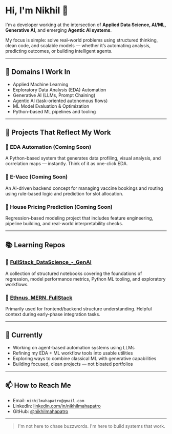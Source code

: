 # Hi, I'm Nikhil 👋

I'm a developer working at the intersection of **Applied Data Science, AI/ML, Generative AI**, and emerging **Agentic AI systems**.

My focus is simple: solve real-world problems using structured thinking, clean code, and scalable models — whether it’s automating analysis, predicting outcomes, or building intelligent agents.

---

## 🧠 Domains I Work In

- Applied Machine Learning  
- Exploratory Data Analysis (EDA) Automation  
- Generative AI (LLMs, Prompt Chaining)  
- Agentic AI (task-oriented autonomous flows)  
- ML Model Evaluation & Optimization  
- Python-based ML pipelines and tooling

---

## 🔨 Projects That Reflect My Work

### 🔹 EDA Automation (Coming Soon)
A Python-based system that generates data profiling, visual analysis, and correlation maps — instantly. Think of it as one-click EDA.

### 🔹 E-Vacc (Coming Soon)
An AI-driven backend concept for managing vaccine bookings and routing using rule-based logic and prediction for slot allocation.

### 🔹 House Pricing Prediction (Coming Soon)
Regression-based modeling project that includes feature engineering, pipeline building, and real-world interpretability checks.

---

## 📚 Learning Repos

### 📁 [FullStack_DataScience_-_GenAI](https://github.com/nikhilmahapatro/FullStack_DataScience_-_GenAI)  
A collection of structured notebooks covering the foundations of regression, model performance metrics, Python ML tooling, and exploratory workflows.

### 📁 [Ethnus_MERN_FullStack](https://github.com/nikhilmahapatro/Ethnus_MERN_FullStack)  
Primarily used for frontend/backend structure understanding. Helpful context during early-phase integration tasks.

---

## 🎯 Currently

- Working on agent-based automation systems using LLMs  
- Refining my EDA + ML workflow tools into usable utilities  
- Exploring ways to combine classical ML with generative capabilities  
- Building focused, clean projects — not bloated portfolios

---

## 📫 How to Reach Me

- Email: `nikhilmahapatro@gmail.com`  
- LinkedIn: [linkedin.com/in/nikhilmahapatro](https://www.linkedin.com/in/nikhilmahapatro/)  
- GitHub: [@nikhilmahapatro](https://github.com/nikhilmahapatro)

---

> I'm not here to chase buzzwords. I'm here to build systems that work.
